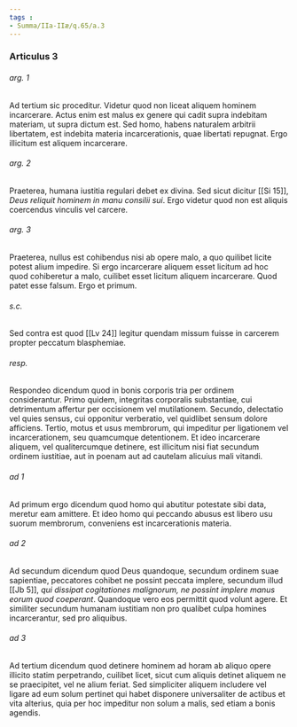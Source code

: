 ```yaml
---
tags : 
- Summa/IIa-IIæ/q.65/a.3
---
```


### Articulus 3

###### arg. 1
Ad tertium sic proceditur. Videtur quod non liceat aliquem hominem incarcerare. Actus enim est malus ex genere qui cadit supra indebitam materiam, ut supra dictum est. Sed homo, habens naturalem arbitrii libertatem, est indebita materia incarcerationis, quae libertati repugnat. Ergo illicitum est aliquem incarcerare.

###### arg. 2
Praeterea, humana iustitia regulari debet ex divina. Sed sicut dicitur [[Si 15]], *Deus reliquit hominem in manu consilii sui*. Ergo videtur quod non est aliquis coercendus vinculis vel carcere.

###### arg. 3
Praeterea, nullus est cohibendus nisi ab opere malo, a quo quilibet licite potest alium impedire. Si ergo incarcerare aliquem esset licitum ad hoc quod cohiberetur a malo, cuilibet esset licitum aliquem incarcerare. Quod patet esse falsum. Ergo et primum.

###### s.c.
Sed contra est quod [[Lv 24]] legitur quendam missum fuisse in carcerem propter peccatum blasphemiae.

###### resp.
Respondeo dicendum quod in bonis corporis tria per ordinem considerantur. Primo quidem, integritas corporalis substantiae, cui detrimentum affertur per occisionem vel mutilationem. Secundo, delectatio vel quies sensus, cui opponitur verberatio, vel quidlibet sensum dolore afficiens. Tertio, motus et usus membrorum, qui impeditur per ligationem vel incarcerationem, seu quamcumque detentionem. Et ideo incarcerare aliquem, vel qualitercumque detinere, est illicitum nisi fiat secundum ordinem iustitiae, aut in poenam aut ad cautelam alicuius mali vitandi.

###### ad 1
Ad primum ergo dicendum quod homo qui abutitur potestate sibi data, meretur eam amittere. Et ideo homo qui peccando abusus est libero usu suorum membrorum, conveniens est incarcerationis materia.

###### ad 2
Ad secundum dicendum quod Deus quandoque, secundum ordinem suae sapientiae, peccatores cohibet ne possint peccata implere, secundum illud [[Jb 5]], *qui dissipat cogitationes malignorum, ne possint implere manus eorum quod coeperant*. Quandoque vero eos permittit quod volunt agere. Et similiter secundum humanam iustitiam non pro qualibet culpa homines incarcerantur, sed pro aliquibus.

###### ad 3
Ad tertium dicendum quod detinere hominem ad horam ab aliquo opere illicito statim perpetrando, cuilibet licet, sicut cum aliquis detinet aliquem ne se praecipitet, vel ne alium feriat. Sed simpliciter aliquem includere vel ligare ad eum solum pertinet qui habet disponere universaliter de actibus et vita alterius, quia per hoc impeditur non solum a malis, sed etiam a bonis agendis.

